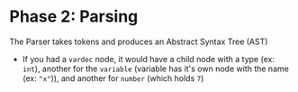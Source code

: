 # Phase 2: Parsing

The Parser takes tokens and produces an Abstract Syntax Tree (AST)
- If you had a `vardec` node, it would have a child node with a type (ex: `int`), another for the `variable` (variable has it's own node with the name (ex: `"x"`)), and another for `number` (which holds `7`)